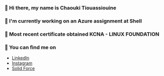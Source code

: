 ### 👋 Hi there, my name is Chaouki Tiouassiouine 

### 👷 I'm currently working on an Azure assignment at Shell 

### 🌱 Most recent certificate obtained KCNA - LINUX FOUNDATION

### 🔭 You can find me on

- [LinkedIn](https://www.linkedin.com/in/chaouki-tiouassiouine/)
- [Instagram](https://www.instagram.com/chaouki.t/)
- [Solid Force](https://www.solidforce.nl)
